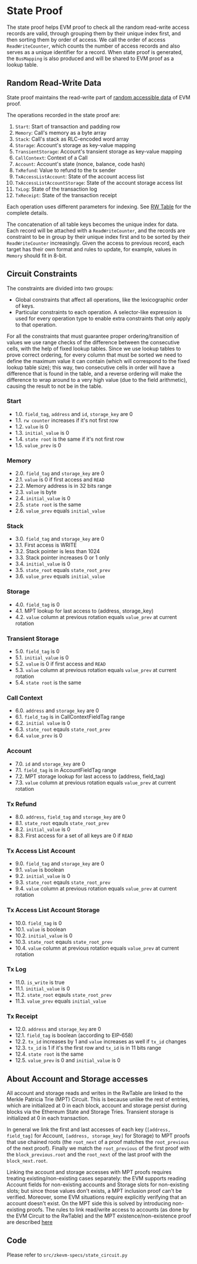 # State Proof

The state proof helps EVM proof to check all the random read-write access records are valid, through grouping them by their unique index first, and then sorting them by order of access. We call the order of access `ReadWriteCounter`, which counts the number of access records and also serves as a unique identifier for a record. When state proof is generated, the `BusMapping` is also produced and will be shared to EVM proof as a lookup table.

## Random Read-Write Data

State proof maintains the read-write part of [random accessible data](./evm-proof.md#Random-Accessible-Data) of EVM proof.

The operations recorded in the state proof are:

1. `Start`: Start of transaction and padding row
2. `Memory`: Call's memory as a byte array
3. `Stack`: Call's stack as RLC-encoded word array
4. `Storage`: Account's storage as key-value mapping
5. `TransientStorage`: Account's transient storage as key-value mapping
6. `CallContext`: Context of a Call
7. `Account`: Account's state (nonce, balance, code hash)
8. `TxRefund`: Value to refund to the tx sender
9. `TxAccessListAccount`: State of the account access list
10. `TxAccessListAccountStorage`: State of the account storage access list
11. `TxLog`: State of the transaction log
12. `TxReceipt`: State of the transaction receipt

Each operation uses different parameters for indexing.  See [RW Table](./tables.md#rw_table) for the complete details.

The concatenation of all table keys becomes the unique index for data. Each record will be attached with a `ReadWriteCounter`, and the records are constraint to be in group by their unique index first and to be sorted by their `ReadWriteCounter` increasingly. Given the access to previous record, each target has their own format and rules to update, for example, values in `Memory` should fit in 8-bit.

## Circuit Constraints

The constraints are divided into two groups:

- Global constraints that affect all operations, like the lexicographic order of keys.
- Particular constraints to each operation.  A selector-like expression is used for every operation type to enable extra constraints that only apply to that operation.

For all the constraints that must guarantee proper ordering/transition of
values we use range checks of the difference between the consecutive cells,
with the help of fixed lookup tables.  Since we use lookup tables to prove
correct ordering, for every column that must be sorted we need to define the
maximum value it can contain (which will correspond to the fixed lookup table
size); this way, two consecutive cells in order will have a difference that is
found in the table, and a reverse ordering will make the difference to wrap
around to a very high value (due to the field arithmetic), causing the result
to not be in the table.

### Start
- 1.0. `field_tag`, `address` and `id`, `storage_key` are 0
- 1.1. `rw counter` increases if it's not first row
- 1.2. `value` is 0
- 1.3. `initial_value` is 0
- 1.4. `state root` is the same if it's not first row
- 1.5. `value_prev` is 0

### Memory
- 2.0. `field_tag` and `storage_key` are 0
- 2.1. `value` is 0 if first access and `READ`
- 2.2. Memory address is in 32 bits range
- 2.3. `value` is byte
- 2.4. `initial_value` is 0
- 2.5. `state root` is the same
- 2.6. `value_prev` equals `initial_value`

### Stack

- 3.0. `field_tag` and `storage_key` are 0
- 3.1. First access is WRITE
- 3.2. Stack pointer is less than 1024
- 3.3. Stack pointer increases 0 or 1 only
- 3.4. `initial_value` is 0
- 3.5. `state_root` equals  `state_root_prev`
- 3.6. `value_prev` equals `initial_value`

### Storage
- 4.0. `field_tag` is 0
- 4.1. MPT lookup for last access to (address, storage_key)
- 4.2. `value` column at previous rotation equals `value_prev` at current rotation

### Transient Storage
- 5.0. `field_tag` is 0
- 5.1. `initial_value` is 0
- 5.2. `value` is 0 if first access and `READ`
- 5.3. `value` column at previous rotation equals `value_prev` at current rotation
- 5.4. `state root` is the same

### Call Context
- 6.0. `address` and `storage_key` are 0
- 6.1. `field_tag` is in CallContextFieldTag range
- 6.2. `initial value` is 0
- 6.3. `state_root` eqauls `state_root_prev`
- 6.4. `value_prev` is 0

### Account
- 7.0. `id` and `storage_key` are 0
- 7.1. `field_tag` is in AccountFieldTag range
- 7.2. MPT storage lookup for last access to (address, field_tag)
- 7.3. `value` column at previous rotation equals `value_prev` at current rotation

### Tx Refund
- 8.0. `address`, `field_tag` and `storage_key` are 0
- 8.1. `state_root` eqauls `state_root_prev`
- 8.2. `initial_value` is 0
- 8.3. First access for a set of all keys are 0 if `READ`

### Tx Access List Account
- 9.0. `field_tag` and `storage_key` are 0
- 9.1. `value` is boolean
- 9.2. `initial_value` is 0
- 9.3. `state_root` eqauls `state_root_prev`
- 9.4. `value` column at previous rotation equals `value_prev` at current rotation

### Tx Access List Account Storage
- 10.0. `field_tag` is 0
- 10.1. `value` is boolean
- 10.2. `initial_value` is 0
- 10.3. `state_root` eqauls `state_root_prev`
- 10.4. `value` column at previous rotation equals `value_prev` at current rotation

### Tx Log
- 11.0. `is_write` is true
- 11.1. `initial_value` is 0
- 11.2. `state_root` eqauls `state_root_prev`
- 11.3. `value_prev` equals `initial_value`

### Tx Receipt
- 12.0. `address` and `storage_key` are 0
- 12.1. `field_tag` is boolean (according to EIP-658)
- 12.2. `tx_id` increases by 1 and `value` increases as well if `tx_id` changes 
- 12.3. `tx_id` is 1 if it's the first row and `tx_id` is in 11 bits range
- 12.4. `state root` is the same
- 12.5. `value_prev` is 0 and `initial_value` is 0

## About Account and Storage accesses

All account and storage reads and writes in the RwTable are linked to the Merkle
Patricia Trie (MPT) Circuit.  This is because unlike the rest of entries, which
are initialized at 0 in each block, account and storage persist during blocks via
the Ethereum State and Storage Tries. Transient storage is initialized at 0 in
each transaction.

In general we link the first and last accesses of each key (`[address,
field_tag]` for Account, `[address, storage_key]` for Storage) to MPT proofs that
use chained roots (the `root_next` of a proof matches the `root_previous` of the
next proof).  Finally we match the `root_previous` of the first proof with the
`block_previous.root` and the `root_next` of the last proof with the
`block_next.root`.

Linking the account and storage accesses with MPT proofs requires treating
existing/non-existing cases separately: the EVM supports reading Account
fields for non-existing accounts and Storage slots for non-existing slots; but
since those values don't exists, a MPT inclusion proof can't be verified.
Moreover, some EVM situations require explicitly verifying that an account
doesn't exist.  On the MPT side this is solved by introducing non-existing
proofs.  The rules to link read/write access to accounts (as done by the EVM
Circuit to the RwTable) and the MPT existence/non-existence proof are described
[here](/specs/evm-proof.md#account-non-existence)

## Code

Please refer to `src/zkevm-specs/state_circuit.py`
